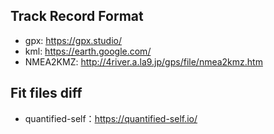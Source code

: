 ## Track Record Format

- gpx: https://gpx.studio/
- kml: https://earth.google.com/
- NMEA2KMZ: http://4river.a.la9.jp/gps/file/nmea2kmz.htm

## Fit files diff

- quantified-self：https://quantified-self.io/
